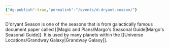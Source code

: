 ```yaml
---
{"dg-publish":true,"permalink":"/events/d-dryant-season/"}
---
```


D'dryant Season is one of the seasons that is from galactically famous document paper called [[Magic and Plans/Margo's Seasonal Guide\|Margo's Seasonal Guide]]. It is used by many planets within the [[Universe Locations/Grandway Galaxy\|Grandway Galaxy]].